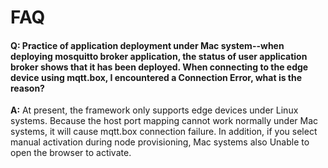 # FAQ
#### Q: Practice of application deployment under Mac system--when deploying mosquitto broker application, the status of user application broker shows that it has been deployed. When connecting to the edge device using mqtt.box, I encountered a Connection Error, what is the reason? 

**A:** At present, the framework only supports edge devices under Linux systems. Because the host port mapping cannot work normally under Mac systems, it will cause mqtt.box connection failure. In addition, if you select manual activation during node provisioning, Mac systems also Unable to open the browser to activate.


